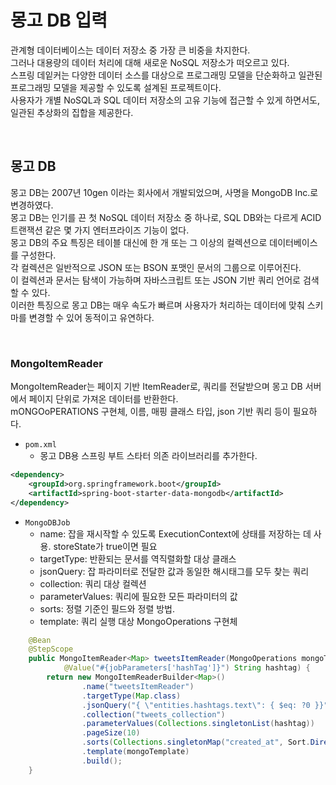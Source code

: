 # 몽고 DB 입력

관계형 데이터베이스는 데이터 저장소 중 가장 큰 비중을 차지한다.  
그러나 대용량의 데이터 처리에 대해 새로운 NoSQL 저장소가 떠오르고 있다.  
스프링 데잍커는 다양한 데이터 소스를 대상으로 프로그래밍 모델을 단순화하고 일관된 프로그래밍 모델을 제공할 수 있도록 설계된 프로젝트이다.  
사용자가 개별 NoSQL과 SQL 데이터 저장소의 고유 기능에 접근할 수 있게 하면서도, 일관된 추상화의 집합을 제공한다.  

<br/>

## 몽고 DB

몽고 DB는 2007년 10gen 이라는 회사에서 개발되었으며, 사명을 MongoDB Inc.로 변경하였다.  
몽고 DB는 인기를 끈 첫 NoSQL 데이터 저장소 중 하나로, SQL DB와는 다르게 ACID 트랜잭션 같은 몇 가지 엔터프라이즈 기능이 없다.  
몽고 DB의 주요 특징은 테이블 대신에 한 개 또는 그 이상의 컬렉션으로 데이터베이스를 구성한다.  
각 컬렉션은 일반적으로 JSON 또는 BSON 포맷인 문서의 그룹으로 이루어진다.  
이 컬렉션과 문서는 탐색이 가능하며 자바스크립트 또는 JSON 기반 쿼리 언어로 검색할 수 있다.  
이러한 특징으로 몽고 DB는 매우 속도가 빠르며 사용자가 처리하는 데이터에 맞춰 스키마를 변경할 수 있어 동적이고 유연하다.  

<br/>

### MongoItemReader

MongoItemReader는 페이지 기반 ItemReader로, 쿼리를 전달받으며 몽고 DB 서버에서 페이지 단위로 가져온 데이터를 반환한다.  
mONGOoPERATIONS 구현체, 이름, 매핑 클래스 타입, json 기반 쿼리 등이 필요하다.  

 - `pom.xml`
    - 몽고 DB용 스프링 부트 스타터 의존 라이브러리를 추가한다.
```XML
<dependency>
    <groupId>org.springframework.boot</groupId>
    <artifactId>spring-boot-starter-data-mongodb</artifactId>
</dependency>
```

 - `MongoDBJob`
    - name: 잡을 재시작할 수 있도록 ExecutionContext에 상태를 저장하는 데 사용. storeState가 true이면 필요
    - targetType: 반환되는 문서를 역직렬화할 대상 클래스
    - jsonQuery: 잡 파라미터로 전달한 값과 동일한 해시태그를 모두 찾는 쿼리
    - collection: 쿼리 대상 컬렉션
    - parameterValues: 쿼리에 필요한 모든 파라미터의 값
    - sorts: 정렬 기준인 필드와 정렬 방법.
    - template: 쿼리 실행 대상 MongoOperations 구현체
```Java
	@Bean
	@StepScope
	public MongoItemReader<Map> tweetsItemReader(MongoOperations mongoTemplate,
			@Value("#{jobParameters['hashTag']}") String hashtag) {
		return new MongoItemReaderBuilder<Map>()
				.name("tweetsItemReader")
				.targetType(Map.class)
				.jsonQuery("{ \"entities.hashtags.text\": { $eq: ?0 }}")
				.collection("tweets_collection")
				.parameterValues(Collections.singletonList(hashtag))
				.pageSize(10)
				.sorts(Collections.singletonMap("created_at", Sort.Direction.ASC))
				.template(mongoTemplate)
				.build();
	}
```
